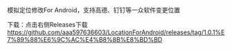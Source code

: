 模拟定位修改For Android，支持高德、钉钉等一众软件变更位置

下载：点击右侧Releases下载
https://github.com/aaa597636603/LocationForAndroid/releases/tag/1.0.1%E7%89%88%E6%9C%AC%E4%B8%8B%E8%BD%BD
